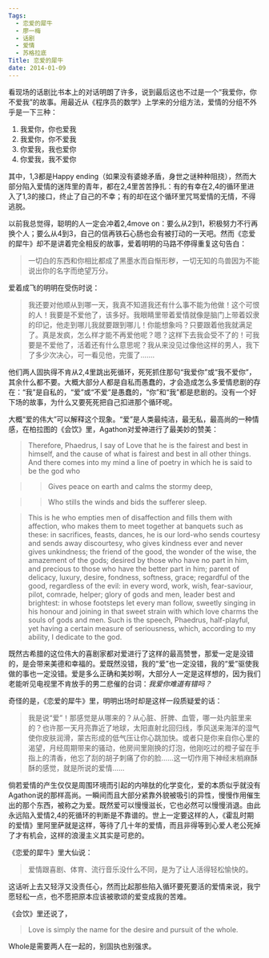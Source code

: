 ```yaml
---
Tags:
  - 恋爱的犀牛
  - 廖一梅
  - 话剧
  - 爱情
  - 苏格拉底
Title: 恋爱的犀牛
date: 2014-01-09
---
```



看现场的话剧比书本上的对话明朗了许多，说到最后这也不过是一个“我爱你，你不爱我”的故事。用最近从《程序员的数学》上学来的分组方法，爱情的分组不外乎是一下三种：

1. 我爱你，你也爱我
2. 我爱你，你不爱我
3. 你爱我，我也爱你
4. 你爱我，我不爱你

其中，1,3都是Happy ending（如果没有婆媳矛盾，身世之谜种种阻挠），然而大部分陷入爱情的迷阵里的青年，都在2,4里苦苦挣扎：有的有幸在2,4的循环里进入了1,3的接口，终止了自己的不幸；有的却在这个循环里咒骂爱情的无情，不得逃脱。

以前我总觉得，聪明的人一定会冲着2,4move on：要么从2到1，积极努力不行再换个人；要么从4到3，自己的信再铁石心肠也会有被打动的一天吧。然而《恋爱的犀牛》却不是讲着完全相反的故事，爱着明明的马路不停得重复这句告白：
> 一切白的东西和你相比都成了黑墨水而自惭形秽，一切无知的鸟兽因为不能说出你的名字而绝望万分。

<!--more-->

爱着成飞的明明在受伤时说：
> 我还要对他顺从到哪一天，我真不知道我还有什么事不能为他做！这个可恨的人！我要是不爱他了，该多好。我眼睛里带着爱情就像是脑门上带着奴隶的印记，他走到哪儿我就要跟到哪儿！你能想象吗？只要跟着他我就满足了。真是发疯，怎么样才能不再爱他呢？嗯？这样下去我会受不了的！可我要是不爱他了，活着还有什么意思呢？我从来没见过像他这样的男人，我下了多少次决心，可一看见他，完蛋了…….

他们两人固执得不肯从2,4里跳出死循环，死死抓住那句“我爱你”或“我不爱你”，其余什么都不要。大概大部分人都是自私而愚蠢的，才会造成怎么多爱情悲剧的存在：“我”是自私的，“爱”或“不爱”是愚蠢的，“你”和“我”都是悲剧的。没有一个好下场的故事，为什么又要死死把自己扣进那个循环呢。

大概“爱的伟大”可以解释这个现象。“爱”是人类最纯洁，最无私，最高尚的一种情感，在柏拉图的《会饮》里，Agathon对爱神进行了最美妙的赞美：

> Therefore, Phaedrus, I say of Love that he is the fairest and best in himself, and the cause of what is fairest and best in all other things. And there comes into my mind a line of poetry in which he is said to be the god who 

> > Gives peace on earth and calms the stormy deep,

> > Who stills the winds and bids the sufferer sleep.

> This is he who empties men of disaffection and fills them with affection, who makes them to meet together at banquets such as these: in sacrifices, feasts, dances, he is our lord-who sends courtesy and sends away discourtesy, who gives kindness ever and never gives unkindness; the friend of the good, the wonder of the wise, the amazement of the gods; desired by those who have no part in him, and precious to those who have the better part in him; parent of delicacy, luxury, desire, fondness, softness, grace; regardful of the good, regardless of the evil: in every word, work, wish, fear-saviour, pilot, comrade, helper; glory of gods and men, leader best and brightest: in whose footsteps let every man follow, sweetly singing in his honour and joining in that sweet strain with which love charms the souls of gods and men. Such is the speech, Phaedrus, half-playful, yet having a certain measure of seriousness, which, according to my ability, I dedicate to the god.

既然古希腊的这位伟大的喜剧家都对爱进行了这样的最高赞誉，那爱一定是没错的，是会带来美德和幸福的。爱既然没错，我的“爱”也一定没错，我的“爱”驱使我做的事也一定没错。爱是多么正确和美妙啊，大部分人一定是这样想的，因为我们老能听见电视里不肯放手的男二悲催的台词：*我爱你难道有错吗？*

奇怪的是，《恋爱的犀牛》里，明明出场时却是这样一段质疑爱的话：
> 我是说“爱”！那感觉是从哪来的？从心脏、肝脾、血管，哪一处内脏里来的？也许那一天月亮靠近了地球，太阳直射北回归线，季风送来海洋的湿气使你皮肤润滑，蒙古形成的低气压让你心跳加快。或者只是你来自你心里的渴望，月经周期带来的骚动，他房间里刚换的灯泡，他刚吃过的橙子留在手指上的清香，他忘了刮的胡子刺痛了你的脸……这一切作用下神经末梢麻酥酥的感觉，就是所说的爱情……

倘若爱情的产生仅仅是周围环境而引起的内啡肽的化学变化，爱的本质似乎就没有Agathon说的那样高尚。一瞬间而且大部分紧靠外貌被吸引的异性，慢慢作用催生出的那个东西，被称之为爱。既然爱可以慢慢滋长，它也必然可以慢慢消退。由此永远陷入爱情2,4的死循环的判断是不靠谱的。世上一定要这样的人，《霍乱时期的爱情》里阿里萨就是这样，等待了几十年的爱情，而且非得等到心爱人老公死掉了才有机会，这样的浪漫主义其实是可悲的。

《恋爱的犀牛》里大仙说：
> 爱情跟喜剧、体育、流行音乐没什么不同，是为了让人活得轻松愉快的。

这话听上去又轻浮又没责任心，然而比起那些陷入循环要死要活的爱情来说，我宁愿轻松一点，也不愿把原本应该被歌颂的爱变成我的苦难。

《会饮》里还说了，
> Love is simply the name for the desire and pursuit of the whole.

Whole是需要两人在一起的，别固执也别强求。